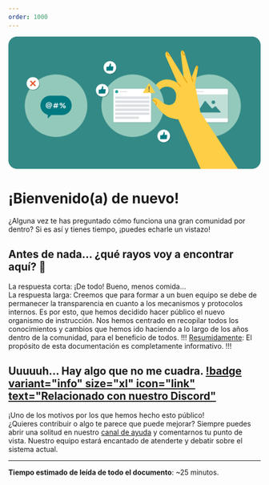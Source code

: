 ```yaml
---
order: 1000
---
```

![](media/IMG_2423.png)

# ¡Bienvenido(a) de nuevo!
¿Alguna vez te has preguntado cómo funciona una gran comunidad por dentro? Si es así y tienes tiempo, ¡puedes echarle un vistazo!


## Antes de nada... ¿qué rayos voy a encontrar aquí? 🤔
La respuesta corta: ¡De todo! Bueno, menos comida…<br>
La respuesta larga: Creemos que para formar a un buen equipo se debe de permanecer la transparencia en cuanto a los mecanismos y protocolos internos. Es por esto, que hemos decidido hacer público el nuevo organismo de instrucción.
Nos hemos centrado en recopilar todos los conocimientos y cambios que hemos ido haciendo a lo largo de los años dentro de la comunidad, para el beneficio de todos.
!!!
<u>Resumidamente</u>: El propósito de esta documentación es completamente informativo.
!!!
## Uuuuuh... Hay algo que no me cuadra. [!badge variant="info" size="xl" icon="link" text="Relacionado con nuestro Discord"](https://discord.gg/gatitos)
¡Uno de los motivos por los que hemos hecho esto público!<br>
¿Quieres contribuir o algo te parece que puede mejorar? Siempre puedes abrir una solitud en nuestro [canal de ayuda](https://discord.com/channels/790289803219566633/822611489370144808/979482036265947156) y comentarnos tu punto de vista. Nuestro equipo estará encantado de atenderte y debatir sobre el sistema actual.

---
**Tiempo estimado de leída de todo el documento**: ~25 minutos.